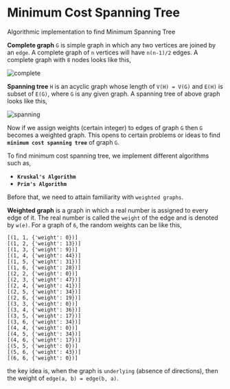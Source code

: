 # Minimum Cost Spanning Tree
Algorithmic implementation to find Minimum Spanning Tree

__Complete graph__ `G` is simple graph in which any two vertices are joined by an `edge`. A complete graph of `n` vertices will have `n(n-1)/2` edges. A complete graph with `8` nodes looks like this,

![complete](https://user-images.githubusercontent.com/26320981/57195191-7fef0500-6f6d-11e9-991d-e9805fa16989.png)

__Spanning tree__ `H` is an acyclic graph whose length of `V(H) = V(G)` and `E(H)` is subset of `E(G)`, where `G` is any given graph. A spanning tree of above graph looks like this,

![spanning](https://user-images.githubusercontent.com/26320981/57195262-16232b00-6f6e-11e9-835c-ac98268b3bb4.png)

Now if we assign weights (certain integer) to edges of graph `G` then `G` becomes a weighted graph. This opens to certain problems or ideas to find __`minimum cost spanning tree`__ of graph `G`.

To find minimum cost spanning tree, we implement different algorithms such as,

* __`Kruskal's Algorithm`__
* __`Prim's Algorithm`__

Before that, we need to attain familiarity with `weighted graphs`.

__Weighted graph__ is a graph in which a real number is assigned to every edge of it. The real number is called the `weight` of the edge and is denoted by `w(e)`. For a graph of `6`, the random weights can be like this,
```
[(1, 1, {'weight': 0})]
[(1, 2, {'weight': 13})]
[(1, 3, {'weight': 9})]
[(1, 4, {'weight': 44})]
[(1, 5, {'weight': 31})]
[(1, 6, {'weight': 28})]
[(2, 2, {'weight': 0})]
[(2, 3, {'weight': 47})]
[(2, 4, {'weight': 41})]
[(2, 5, {'weight': 34})]
[(2, 6, {'weight': 19})]
[(3, 3, {'weight': 0})]
[(3, 4, {'weight': 36})]
[(3, 5, {'weight': 17})]
[(3, 6, {'weight': 34})]
[(4, 4, {'weight': 0})]
[(4, 5, {'weight': 34})]
[(4, 6, {'weight': 17})]
[(5, 5, {'weight': 0})]
[(5, 6, {'weight': 43})]
[(6, 6, {'weight': 0})]
```
the key idea is, when the graph is `underlying` (absence of directions), then the weight of `edge(a, b) = edge(b, a)`.
